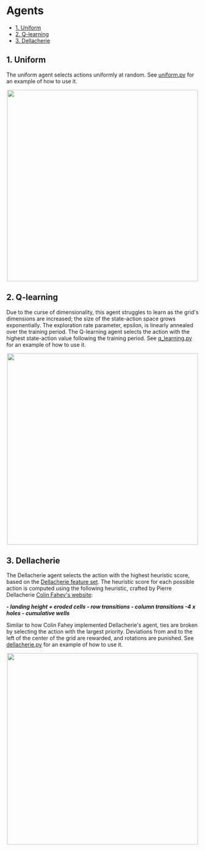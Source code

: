 # Agents<!-- omit in toc -->

- [1. Uniform](#1-uniform)
- [2. Q-learning](#2-q-learning)
- [3. Dellacherie](#3-dellacherie)

## 1. Uniform

The uniform agent selects actions uniformly at random. See [uniform.py](https://github.com/OliverOverend/gym-simplifiedtetris/blob/master/uniform.py) for an example of how to use it.

<p align="center">
    <img src="https://github.com/OliverOverend/gym-simplifiedtetris/raw/master/assets/20x10_4.gif" width="500">
</p>

## 2. Q-learning

Due to the curse of dimensionality, this agent struggles to learn as the grid's dimensions are increased; the size of the state-action space grows exponentially. The exploration rate parameter, epsilon, is linearly annealed over the training period. The Q-learning agent selects the action with the highest state-action value following the training period. See [q_learning.py](https://github.com/OliverOverend/gym-simplifiedtetris/blob/master/q_learning.py) for an example of how to use it.

<p align="center">
    <img src="https://github.com/OliverOverend/gym-simplifiedtetris/raw/master/assets/7x4_3_q_learning.gif" width="500">
</p>

## 3. Dellacherie

The Dellacherie agent selects the action with the highest heuristic score, based on the [Dellacherie feature set](https://arxiv.org/abs/1905.01652). The heuristic score for each possible action is computed using the following heuristic, crafted by Pierre Dellacherie [Colin Fahey's website](https://colinfahey.com):

***- landing height + eroded cells - row transitions - column transitions -4 x holes - cumulative wells***

Similar to how Colin Fahey implemented Dellacherie's agent, ties are broken by selecting the action with the largest priority. Deviations from and to the left of the center of the grid are rewarded, and rotations are punished. See [dellacherie.py](https://github.com/OliverOverend/gym-simplifiedtetris/blob/master/dellacherie.py) for an example of how to use it.

<p align="center">
    <img src="https://github.com/OliverOverend/gym-simplifiedtetris/raw/master/assets/20x10_4_heuristic.gif" width="500">
</p>